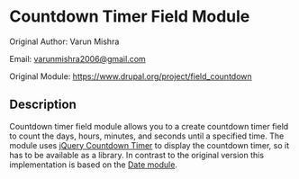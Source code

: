 # Countdown Timer Field Module
Original Author: Varun Mishra

Email: varunmishra2006@gmail.com

Original Module: https://www.drupal.org/project/field_countdown

## Description
Countdown timer field module allows you to a create countdown timer field to count the days, hours, minutes, and seconds until a specified time.
The module uses [jQuery Countdown Timer](http://tutorialzine.com/2011/12/countdown-jquery/) to display the countdown timer, so it has to be available as a library.
In contrast to the original version this implementation is based on the [Date module](https://www.drupal.org/project/date).
